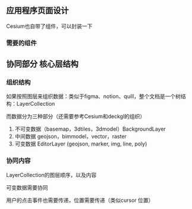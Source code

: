 ## 应用程序页面设计

Cesium也自带了组件，可以封装一下

### 需要的组件

## 协同部分 核心层结构

### 组织结构

如果按照图层来组织数据：类似于figma、notion、quill，整个文档是一个树结构：LayerCollection

而数据分为三种部分（还需要参考Cesium和deckgl的组织）

1. 不可变数据（basemap，3dtiles，3dmodel）BackgroundLayer
2. 中间数据 geojson，bimmodel，vector，raster
3. 可变数据 EditorLayer (geojson, marker, img, line, poly)

### 协同内容

LayerCollection的图层顺序，以及内容

可变数据需要协同

用户的点击事件也需要传递，位置需要传递（类似cursor 位置）
